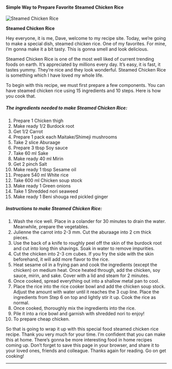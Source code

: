             

#### Simple Way to Prepare Favorite Steamed Chicken Rice

![Steamed Chicken Rice](https://img-global.cpcdn.com/recipes/6513540094492672/751x532cq70/steamed-chicken-rice-recipe-main-photo.jpg)

**Steamed Chicken Rice**

Hey everyone, it is me, Dave, welcome to my recipe site. Today, we’re going to make a special dish, steamed chicken rice. One of my favorites. For mine, I’m gonna make it a bit tasty. This is gonna smell and look delicious.

Steamed Chicken Rice is one of the most well liked of current trending foods on earth. It’s appreciated by millions every day. It’s easy, it is fast, it tastes yummy. They’re nice and they look wonderful. Steamed Chicken Rice is something which I have loved my whole life.

To begin with this recipe, we must first prepare a few components. You can have steamed chicken rice using 15 ingredients and 10 steps. Here is how you cook that.

##### The ingredients needed to make Steamed Chicken Rice:

1.  Prepare 1 Chicken thigh
2.  Make ready 1/2 Burdock root
3.  Get 1/2 Carrot
4.  Prepare 1 pack each Maitake/Shimeji mushrooms
5.  Take 2 slice Aburaage
6.  Prepare 3 tbsp Soy sauce
7.  Take 60 ml Sake
8.  Make ready 40 ml Mirin
9.  Get 2 pinch Salt
10.  Make ready 1 tbsp Sesame oil
11.  Prepare 540 ml White rice
12.  Take 600 ml Chicken soup stock
13.  Make ready 1 Green onions
14.  Take 1 Shredded nori seaweed
15.  Make ready 1 Beni shouga red pickled ginger

##### Instructions to make Steamed Chicken Rice:

1.  Wash the rice well. Place in a colander for 30 minutes to drain the water. Meanwhile, prepare the vegetables.
2.  Julienne the carrot into 2-3 mm. Cut the aburaage into 2 cm thick pieces.
3.  Use the back of a knife to roughly peel off the skin of the burdock root and cut into long thin shavings. Soak in water to remove impurities.
4.  Cut the chicken into 2-3 cm cubes. If you fry the side with the skin beforehand, it will add more flavor to the rice.
5.  Heat sesame oil in a frying pan and cook the ingredients (except the chicken) on medium heat. Once heated through, add the chicken, soy sauce, mirin, and sake. Cover with a lid and steam for 2 minutes.
6.  Once cooked, spread everything out into a shallow metal pan to cool.
7.  Place the rice into the rice cooker bowl and add the chicken soup stock. Adjust the amount with water until it reaches the 3 cup line. Place the ingredients from Step 6 on top and lightly stir it up. Cook the rice as normal.
8.  Once cooked, thoroughly mix the ingredients into the rice.
9.  Pile it into a rice bowl and garnish with shredded nori to enjoy!
10.  To prepare cheap chicken.

So that is going to wrap it up with this special food steamed chicken rice recipe. Thank you very much for your time. I’m confident that you can make this at home. There’s gonna be more interesting food in home recipes coming up. Don’t forget to save this page in your browser, and share it to your loved ones, friends and colleague. Thanks again for reading. Go on get cooking!

* * *